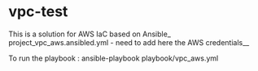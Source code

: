 # vpc-test

This is a solution for AWS IaC based on Ansible_
project_vpc_aws.ansibled.yml  - need to add here the AWS credentials__

To run the playbook :
ansible-playbook playbook/vpc_aws.yml
